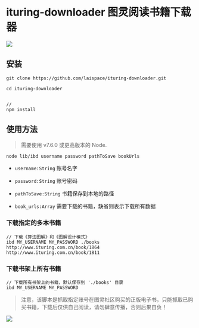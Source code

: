 # ituring-downloader 图灵阅读书籍下载器

![](https://raw.githubusercontent.com/laispace/puppeteer-explore/master/assets/download-ituring-books.png?raw=true)

## 安装

```shell
git clone https://github.com/laispace/ituring-downloader.git

cd ituring-downloader


// 
npm install

```

## 使用方法

> 需要使用 v7.6.0 或更高版本的 Node.

```
node lib/ibd username password pathToSave bookUrls
```

- `username:String` 账号名字

- `password:String` 账号密码

- `pathToSave:String` 书籍保存到本地的路径

- `book_urls:Array` 需要下载的书籍，缺省则表示下载所有数据


### 下载指定的多本书籍
```
// 下载《算法图解》和《图解设计模式》
ibd MY_USERNAME MY_PASSWORD ./books http://www.ituring.com.cn/book/1864 http://www.ituring.com.cn/book/1811
```

### 下载书架上所有书籍
```
// 下载所有书架上的书籍，默认保存到 './books' 目录
ibd MY_USERNAME MY_PASSWORD
```
> 注意，该脚本是抓取指定账号在图灵社区购买的正版电子书，只能抓取已购买书籍，下载后仅供自己阅读，请勿肆意传播，否则后果自负！

![](https://raw.githubusercontent.com/laispace/puppeteer-explore/master/assets/download-ituring-books-error.gif?raw=true)


